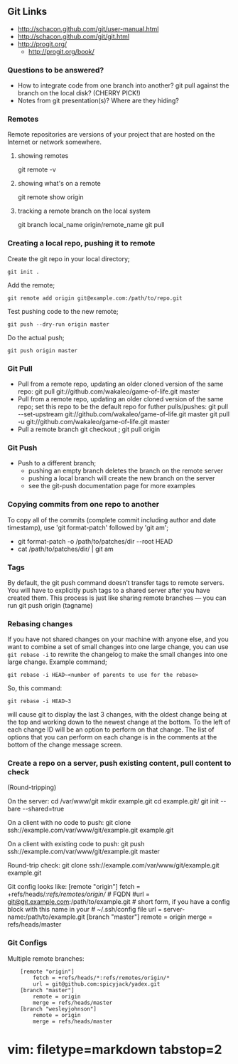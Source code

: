 ## Git Links ##
- http://schacon.github.com/git/user-manual.html
- http://schacon.github.com/git/git.html
- http://progit.org/
  - http://progit.org/book/

### Questions to be answered? ###
- How to integrate code from one branch into another?  git pull against the
  branch on the local disk? (CHERRY PICK!)
- Notes from git presentation(s)?  Where are they hiding?

### Remotes ###
Remote repositories are versions of your project that are hosted on the
Internet or network somewhere.

1. showing remotes

    git remote -v

1. showing what's on a remote

    git remote show origin

1. tracking a remote branch on the local system

    git branch local_name origin/remote_name
    git pull

### Creating a local repo, pushing it to remote ###
Create the git repo in your local directory;

    git init .

Add the remote;

    git remote add origin git@example.com:/path/to/repo.git

Test pushing code to the new remote;

    git push --dry-run origin master

Do the actual push;

    git push origin master

### Git Pull ###
- Pull from a remote repo, updating an older cloned version of the same repo:
  git pull git://github.com/wakaleo/game-of-life.git master
- Pull from a remote repo, updating an older cloned version of the same repo;
  set this repo to be the default repo for futher pulls/pushes:
  git pull --set-upstream git://github.com/wakaleo/game-of-life.git master
  git pull -u git://github.com/wakaleo/game-of-life.git master
- Pull a remote branch
  git checkout <branchname>; git pull origin

### Git Push ###
- Push to a different branch;
  - pushing an empty branch deletes the branch on the remote server
  - pushing a local branch will create the new branch on the server
  - see the git-push documentation page for more examples

### Copying commits from one repo to another ###
To copy all of the commits (complete commit including author and date
timestamp), use 'git format-patch' followed by 'git am';
  - git format-patch -o /path/to/patches/dir --root HEAD
  - cat /path/to/patches/dir/<patchfile names> | git am

### Tags ###
By default, the git push command doesn’t transfer tags to remote servers. You
will have to explicitly push tags to a shared server after you have created
them. This process is just like sharing remote branches — you can run git push
origin (tagname)

### Rebasing changes ###
If you have not shared changes on your machine with anyone else, and you want
to combine a set of small changes into one large change, you can use `git
rebase -i` to rewrite the changelog to make the small changes into one large
change.  Example command;

    git rebase -i HEAD~<number of parents to use for the rebase>

So, this command:

    git rebase -i HEAD~3

will cause git to display the last 3 changes, with the oldest change being at
the top and working down to the newest change at the bottom.  To the left of
each change ID will be an option to perform on that change.  The list of
options that you can perform on each change is in the comments at the bottom
of the change message screen.

### Create a repo on a server, push existing content, pull content to check ###
(Round-tripping)

On the server:
    cd /var/www/git
    mkdir example.git
    cd example.git/
    git init --bare --shared=true

On a client with no code to push:
    git clone ssh://example.com/var/www/git/example.git example.git

On a client with existing code to push:
    git push ssh://example.com/var/www/git/example.git master

Round-trip check:
    git clone ssh://example.com/var/www/git/example.git example.git

Git config looks like:
[remote "origin"]
    fetch = +refs/heads/*:refs/remotes/origin/*
    # FQDN
    #url = git@git.example.com:/path/to/example.git
    # short form, if you have a config block with this name in your
    # ~/.ssh/config file
    url = server-name:/path/to/example.git
[branch "master"]
    remote = origin
    merge = refs/heads/master

### Git Configs ###
Multiple remote branches:

        [remote "origin"]
            fetch = +refs/heads/*:refs/remotes/origin/*
            url = git@github.com:spicyjack/yadex.git
        [branch "master"]
            remote = origin
            merge = refs/heads/master
        [branch "wesleyjohnson"]
            remote = origin
            merge = refs/heads/master

# vim: filetype=markdown tabstop=2

